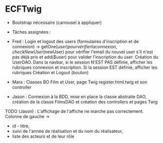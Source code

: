 # ECFTwig
 
- Bootstrap nécessaire (carrousel à appliquer)

- Tâches assignées :

- Fred : Login et logout des users (formulaires d'inscription et de connexion) -> getOne($user) pour vérifier la connexion, checkNewUser($newUser) pour vérifier l'email du nouvel user s'il n'est pas déjà pris et add($user) pour valider l'inscription du user. Création du UserDAO.
Dans la navbar, si le session N'EST PAS définie, afficher les rubriques connexion et inscription. Si la session EST définie, afficher les rubriques Création et Logout (bouton)

- Mara : Classes BO Film et User, page Twig register.html.twig et son controller

- Jason : Connexion à la BDD, mise en place la classe abstraite DAO, création de la classe FilmsDAO et création des controllers et pages Twig

TODO (Jason) : L'affichage de l'affiche ne marche pas correctement. 
Colonne de gauche -> 
- id - titre, 
- suivi de l'année de réalisation et du nom du réalisateur,
- liste des acteurs et de leur rôle